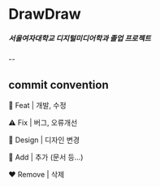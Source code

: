 # DrawDraw

##### 서울여자대학교 디지털미디어학과 졸업 프로젝트
--

## commit convention


🔨 Feat | 개발, 수정

⚠️ Fix | 버그, 오류개선

🎨 Design | 디자인 변경

💚 Add | 추가 (문서 등…)

 ❤️ Remove | 삭제
 
